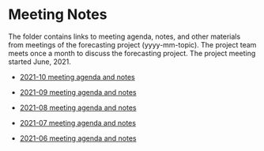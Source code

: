 Meeting Notes
================

<!-- README.md is generated from README.Rmd. Please edit that file -->

The folder contains links to meeting agenda, notes, and other materials
from meetings of the forecasting project (yyyy-mm-topic). The project
team meets once a month to discuss the forecasting project. The project
meeting started June, 2021.

-   [2021-10 meeting agenda and
    notes](https://docs.google.com/document/d/140kF7zw1rGiXE8xIk7SWDjYVeTvo4g1g9jTOmz33saw/edit?usp=sharing)

-   [2021-09 meeting agenda and
    notes](https://docs.google.com/document/d/1u9MQyWVTrIHeXJS0sZu8bzHP-cgliuVAp49hCcMZDVo/edit?usp=sharing)

-   [2021-08 meeting agenda and
    notes](https://docs.google.com/document/d/1cSuu6MnqXhAU78v73Zv2EKvwYxQzGEjzCpAZmFRJgJY/edit?usp=sharing)

-   [2021-07 meeting agenda and
    notes](https://docs.google.com/document/d/11w0qclYJ_mRzu9PdEIs7zDJQifGltqJ4Ys5dJpDPvSM/edit?usp=sharing)

-   [2021-06 meeting agenda and
    notes](https://docs.google.com/document/d/1PYI2tDxiIssJI2zUl7RjF49Otrx5uOTyNk-l0l3UfA8/edit?usp=sharing)
